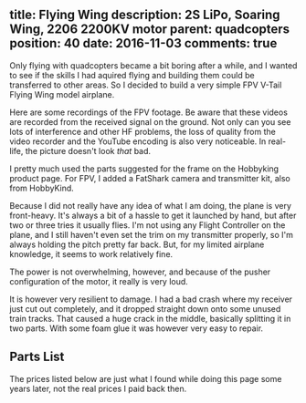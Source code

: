 title: Flying Wing
description: 2S LiPo, Soaring Wing, 2206 2200KV motor
parent: quadcopters
position: 40
date: 2016-11-03
comments: true
---

<!--% backToParent() %-->

Only flying with quadcopters became a bit boring after a while, and I wanted to see if the skills I had aquired flying and building them could be transferred to other areas.
So I decided to build a very simple FPV V-Tail Flying Wing model airplane.

<!--%
lightgallery([
    [ "img/flying_wing_1.jpg", "Complete top view" ],
    [ "img/flying_wing_2.jpg", "Closer view of electronics" ],
    [ "img/flying_wing_3.jpg", "Closer view of Rx" ],
    [ "img/flying_wing_4.jpg", "Brace for flaps" ],
    [ "img/flying_wing_5.jpg", "Bottom view" ]
])
%-->

Here are some recordings of the FPV footage.
Be aware that these videos are recorded from the received signal on the ground.
Not only can you see lots of interference and other HF problems, the loss of quality from the video recorder and the YouTube encoding is also very noticeable.
In real-life, the picture doesn't look *that* bad.

<!--%
lightgallery([
    [ "https://www.youtube.com/watch?v=V5Z94si2BPE", "img/flying_wing_tree_crash_thumb.jpg", "Flying Wing Tree Landing" ],
    [ "https://www.youtube.com/watch?v=w2eUHNWF4U8", "img/flying_wing_lowlight_thumb.jpg", "Flying Wing in low light situation" ]
])
%-->

I pretty much used the parts suggested for the frame on the Hobbyking product page.
For FPV, I added a FatShark camera and transmitter kit, also from HobbyKind.

Because I did not really have any idea of what I am doing, the plane is very front-heavy.
It's always a bit of a hassle to get it launched by hand, but after two or three tries it usually flies.
I'm not using any Flight Controller on the plane, and I still haven't even set the trim on my transmitter properly, so I'm always holding the pitch pretty far back.
But, for my limited airplane knowledge, it seems to work relatively fine.

The power is not overwhelming, however, and because of the pusher configuration of the motor, it really is very loud.

It is however very resilient to damage.
I had a bad crash where my receiver just cut out completely, and it dropped straight down onto some unused train tracks.
That caused a huge crack in the middle, basically splitting it in two parts.
With some foam glue it was however very easy to repair.

## Parts List

The prices listed below are just what I found while doing this page some years later, not the real prices I paid back then.

<!--%
tableHelper([ "align-right", "align-last-right", "align-right monospaced"],
    [ "Part", "Description", "Cost" ], [
        [ "Frame", ("Combat/Slope Soaring Wing Kit (EPP Foam w/CF Tube) 1000mm", "https://hobbyking.com/en_us/combat-slope-soaring-wing-kit-epp-foam-w-cf-tube-1000mm.html"), "22.14€" ],
        [ "V-Mixer", ("TURNIGY Ultra Small V-Tail Mixer", "https://hobbyking.com/en_us/turnigy-v-tail-mixer-ultra-small.html?queryID=&objectID=23131"), "4.64€" ],
        [ "ESC", ("HobbyKing 20A (2~4S) ESC 3A UBEC", "https://hobbyking.com/en_us/hobbyking-20a-2-4s-esc-3a-ubec.html"), "9.53€" ],
        [ "Motor", ("rcINpower QAV 2206 2200KV Brushless Motor", "https://hobbyking.com/en_us/qav2206-2200kv-ccw.html"), "9.00€" ],
        [ "Servos", ("2x HobbyKing HK15178 Analog Servo 1.4kg / 0.10sec / 10g", "https://hobbyking.com/en_us/hobbykingtm-hk15178-analog-servo-1-4kg-0-09sec-10g.html"), "4.08€" ],
        [ "Prop", ("", ""), "€" ],
        [ "Cam", ("", ""), "€" ],
        [ "VTx", ("", ""), "€" ],
        [ "Rx", ("FrSky D4R-II 4ch 2.4Ghz ACCST Receiver (w/telemetry)", "https://hobbyking.com/en_us/frsky-d4r-ii-4ch-2-4ghz-accst-receiver-w-telemetry.html"), "21.60€" ],
        [ "Battery", ("", ""), "€" ],
        [ "", "Sum", "€" ]
    ]
)
%-->
